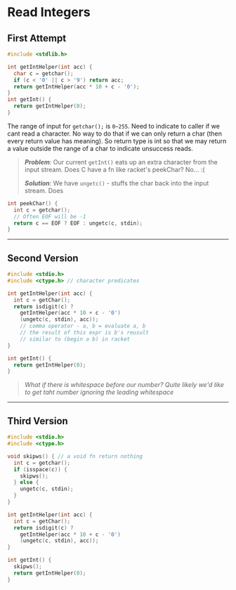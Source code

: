 # Read Integers

## First Attempt

```C
#include <stdlib.h>

int getIntHelper(int acc) {
  char c = getchar();
  if (c < '0' || c > '9') return acc;
  return getIntHelper(acc * 10 + c - '0');
}
int getInt() {
  return getIntHelper(0);
}
```

The range of input for `getchar();` is `0~255`. Need to indicate to caller if we cant read a character. No way to do that if we can only return a char (then every return value has meaning). So return type is int so that we may return a value outside the range of a char to indicate unsuccess reads.

> ***Problem***: Our current `getInt()` eats up an extra character from the input stream. Does C have a fn like racket's peekChar? No... :(
>
> ***Solution***: We have `ungetc()` - stuffs the char back into the input stream. Does

```C
int peekChar() {
  int c = getchar();
  // Often EOF will be -1
  return c == EOF ? EOF : ungetc(c, stdin);
}
```

***

## Second Version

```C
#include <stdio.h>
#include <ctype.h> // character predicates

int getIntHelper(int acc) {
  int c = getChar();
  return isdigit(c) ?
    getIntHelper(acc * 10 + c - '0')
    (ungetc(c, stdin), acc));
    // comma operator - a, b = evaluate a, b
    // the result of this expr is b's reusult
    // similar to (begin a b) in racket
}

int getInt() {
  return getIntHelper(0);
}
```

> *What if there is whitespace before our number? Quite likely we'd like to get taht number ignoring the leading whitespace*

***

## Third Version

```C
#include <stdio.h>
#include <ctype.h>

void skipws() { // a void fn return nothing
  int c = getchar();
  if (isspace(c)) {
    skipws();
  } else {
    ungetc(c, stdin);
  }
}

int getIntHelper(int acc) {
  int c = getChar();
  return isdigit(c) ?
    getIntHelper(acc * 10 + c - '0')
    (ungetc(c, stdin), acc));
}

int getInt() {
  skipws();
  return getIntHelper(0);
}
```
